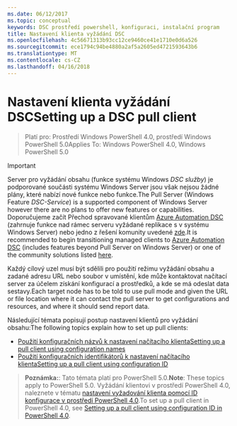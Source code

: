 ```yaml
---
ms.date: 06/12/2017
ms.topic: conceptual
keywords: DSC prostředí powershell, konfiguraci, instalační program
title: Nastavení klienta vyžádání DSC
ms.openlocfilehash: 4c56671313b93cc12ce9460ce41e1710e0d6a526
ms.sourcegitcommit: ece1794c94be4880a2af5a2605ed4721593643b6
ms.translationtype: MT
ms.contentlocale: cs-CZ
ms.lasthandoff: 04/16/2018
---
```

# <a name="setting-up-a-dsc-pull-client"></a><span data-ttu-id="0b017-103">Nastavení klienta vyžádání DSC</span><span class="sxs-lookup"><span data-stu-id="0b017-103">Setting up a DSC pull client</span></span>

> <span data-ttu-id="0b017-104">Platí pro: Prostředí Windows PowerShell 4.0, prostředí Windows PowerShell 5.0</span><span class="sxs-lookup"><span data-stu-id="0b017-104">Applies To: Windows PowerShell 4.0, Windows PowerShell 5.0</span></span>

> [!IMPORTANT]
> <span data-ttu-id="0b017-105">Server pro vyžádání obsahu (funkce systému Windows *DSC služby*) je podporované součásti systému Windows Server jsou však nejsou žádné plány, které nabízí nové funkce nebo funkce.</span><span class="sxs-lookup"><span data-stu-id="0b017-105">The Pull Server (Windows Feature *DSC-Service*) is a supported component of Windows Server however there are no plans to offer new features or capabilities.</span></span> <span data-ttu-id="0b017-106">Doporučujeme začít Přechod spravované klientům [Azure Automation DSC](/azure/automation/automation-dsc-getting-started) (zahrnuje funkce nad rámec serveru vyžádané replikace s v systému Windows Server) nebo jedno z řešení komunity uvedené [zde](pullserver.md#community-solutions-for-pull-service).</span><span class="sxs-lookup"><span data-stu-id="0b017-106">It is recommended to begin transitioning managed clients to [Azure Automation DSC](/azure/automation/automation-dsc-getting-started) (includes features beyond Pull Server on Windows Server) or one of the community solutions listed [here](pullserver.md#community-solutions-for-pull-service).</span></span>

<span data-ttu-id="0b017-107">Každý cílový uzel musí být sdělili pro použití režimu vyžádání obsahu a zadané adresu URL nebo soubor v umístění, kde může kontaktovat načítací server za účelem získání konfigurací a prostředků, a kde se má odeslat data sestavy.</span><span class="sxs-lookup"><span data-stu-id="0b017-107">Each target node has to be told to use pull mode and given the URL or file location where it can contact the pull server to get configurations and resources, and where it should send report data.</span></span>

<span data-ttu-id="0b017-108">Následující témata popisují postup nastavení klientů pro vyžádání obsahu:</span><span class="sxs-lookup"><span data-stu-id="0b017-108">The following topics explain how to set up pull clients:</span></span>

* [<span data-ttu-id="0b017-109">Použití konfiguračních názvů k nastavení načítacího klienta</span><span class="sxs-lookup"><span data-stu-id="0b017-109">Setting up a pull client using configuration names</span></span>](pullClientConfigNames.md)
* [<span data-ttu-id="0b017-110">Použití konfiguračních identifikátorů k nastavení načítacího klienta</span><span class="sxs-lookup"><span data-stu-id="0b017-110">Setting up a pull client using configuration ID</span></span>](pullClientConfigID.md)

> <span data-ttu-id="0b017-111">**Poznámka:**: Tato témata platí pro PowerShell 5.0.</span><span class="sxs-lookup"><span data-stu-id="0b017-111">**Note**: These topics apply to PowerShell 5.0.</span></span> <span data-ttu-id="0b017-112">Vyžádání klientovi v prostředí PowerShell 4.0, naleznete v tématu [nastavení vyžadování klienta pomocí ID konfigurace v prostředí PowerShell 4.0](pullClientConfigID4.md).</span><span class="sxs-lookup"><span data-stu-id="0b017-112">To set up a pull client in PowerShell 4.0, see [Setting up a pull client using configuration ID in PowerShell 4.0](pullClientConfigID4.md).</span></span>